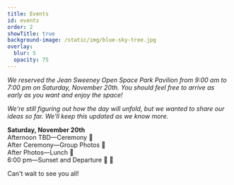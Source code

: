 ```yaml
---
title: Events
id: events
order: 2
showTitle: true
background-image: /static/img/blue-sky-tree.jpg
overlay:
  blur: 5
  opacity: 75
---
```

*We reserved the Jean Sweeney Open Space Park Pavilion from 9:00 am to 7:00 pm on Saturday, November 20th. You should feel free to arrive as early as you want and enjoy the space!*

*We're still figuring out how the day will unfold, but we wanted to share our ideas so far. We'll keep this updated as we know more.*

**Saturday, November 20th**\
Afternoon TBD—Ceremony 💍\
After Ceremony—Group Photos 📸\
After Photos—Lunch 🥪\
6:00 pm—Sunset and Departure 🌅  👋

Can't wait to see you all!
